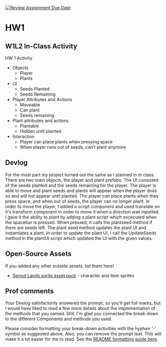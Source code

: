 [![Review Assignment Due Date](https://classroom.github.com/assets/deadline-readme-button-22041afd0340ce965d47ae6ef1cefeee28c7c493a6346c4f15d667ab976d596c.svg)](https://classroom.github.com/a/MjLLqDcN)
# HW1
## W1L2 In-Class Activity
HW 1 Activity

- Objects
    - Player
    - Plants
- UI
    - Seeds Planted
    - Seeds Remaining
- Player Attributes and Actions 
    - Moveable
    - Can plant
    - Seeds remaining
- Plant attributes and actions
    - Plantable
    - Hidden until planted
- Interaction
    - Player can place plants when pressing space
    - When player runs out of seeds, can’t plant anymore

## Devlog
For the most part my project turned out the same as I planned in in class. There are two main objects, the player and plant prefabs. The UI consisted of the seeds planted and the seeds remaining for the player. The player is able to move and plant seeds and plants will appear when the player does so and will not appear until planted. The player can place plants when they press space, and when out of seeds, the player can no longer plant. In order to move the player, I added a script component and used translate on it's transform component in order to move it when a direction was inputted. I gave it the ability to plant by adding a plant script which excecuted when the spacebar is pressed. When pressed, it calls the plantseed method if there are seeds left. The plant seed method updates the plant UI and instantiates a plant. In order to update the plant UI, I call the UpdateSeeds method in the plantUI script which updated the UI with the given values.

## Open-Source Assets
If you added any other outside assets, list them here!
- [Sprout Lands sprite asset pack](https://cupnooble.itch.io/sprout-lands-asset-pack) - character and item sprites

## Prof comments
Your Devlog satisfactorily answered the prompt, so you'll get full marks, but I would have liked to read a few more details about the implementation of the methods that you named. Still, I'm glad you connected the break-down to the different Components and methods you used.

Please consider formatting your break-down activities with the hyphen '-' symbol as suggested above. Also, you can remove the prompt text. This will make it a lot easier for me to read. See the [README formatting guide here](https://docs.github.com/en/get-started/writing-on-github/getting-started-with-writing-and-formatting-on-github/basic-writing-and-formatting-syntax).
